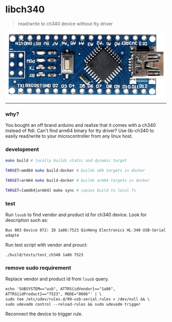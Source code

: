 # libch340
> read/write to ch340 device without tty driver


![](./etc/nano.png)

___

### why?
You bought an off brand arduino and realize that it comes with a ch340 instead of ftdi. Can't find arm64 binary for tty driver? Use lib-ch340 to easily read/write to your microcontroller from any linux host.

### development

```bash
make build # locally builds static and dynamic target
```

```bash
TARGET=amd64 make build-docker # builds x86 targets in docker
```

```bash
TARGET=arm64 make build-docker # builds arm64 targets in docker
```

```bash
TARGET=[amd64|arm64] make sync # copies build to local fs
```

### test

Run `lsusb` to find vendor and product id for ch340 device. Look for description such as:

```
Bus 003 Device 072: ID 1a86:7523 QinHeng Electronics HL-340 USB-Serial adapte
```

Run test script with vendor and prouct:

```
./build/tests/test_ch340 1a86 7523
```

### remove sudo requirement
Replace vendor and product id from `lsusb` query.

```
echo 'SUBSYSTEM=="usb", ATTRS{idVendor}=="1a86", ATTRS{idProduct}=="7523", MODE="0666"' | \
sudo tee /etc/udev/rules.d/99-usb-serial.rules > /dev/null && \
sudo udevadm control --reload-rules && sudo udevadm trigger

```

Reconnect the device to trigger rule.
